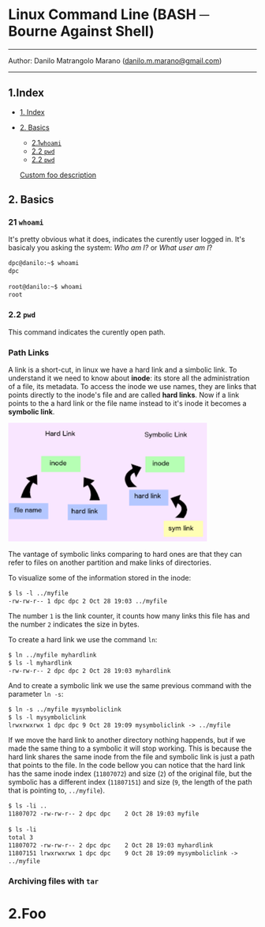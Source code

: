 # __Linux Command Line (BASH ─ Bourne Against Shell)__

---

Author: Danilo Matrangolo Marano (danilo.m.marano@gmail.com)

---

## 1.Index

- [1. Index](#1-index)
- [2. Basics](#2-basics)
  - [2.1`whoami`](#21-whoami)
  - [2.2 `pwd`](###-2.2-`pwd`)
  - [2.2 `pwd`](###Archivingfileswith`tar`)

  [Custom foo description](#2foo)




## 2. Basics

### 21 `whoami`

It's pretty obvious what it does, indicates the curently user logged in. It's basicaly you asking the system: _Who am I?_ or _What user am I_?

```
dpc@danilo:~$ whoami
dpc

root@danilo:~$ whoami
root
```

### 2.2 `pwd`
This command indicates the curently open path.

### Path Links

A link is a short-cut, in linux we have a hard link and a simbolic link. To understand it we need to know about __inode__: its store all the administration of a file, its metadata. To access the inode we use names, they are links that points directly to the inode's file and are called __hard links__. Now if a link points to the a hard link or the file name instead to it's inode it becomes a __symbolic link__.

<img alt="hard and symbolic links diagram" src="imgs/hard_symbolic_link.png" width=80%>

The vantage of symbolic links comparing to hard ones are that they can refer to files on another partition and make links of directories.

To visualize some of the information stored in the inode:

```
$ ls -l ../myfile
-rw-rw-r-- 1 dpc dpc 2 Oct 28 19:03 ../myfile
```

The number `1` is the link counter, it counts how many links this file has and the number `2` indicates the size in bytes.

To create a hard link we use the command `ln`:

```
$ ln ../myfile myhardlink
$ ls -l myhardlink
-rw-rw-r-- 2 dpc dpc 2 Oct 28 19:03 myhardlink
```

And to create a symbolic link we use the same previous command with the parameter `ln -s`:

```
$ ln -s ../myfile mysymboliclink
$ ls -l mysymboliclink
lrwxrwxrwx 1 dpc dpc 9 Oct 28 19:09 mysymboliclink -> ../myfile
```

If we move the hard link to another directory nothing happends, but if we made the same thing to a symbolic it will stop working. This is because the hard link shares the same inode from the file and symbolic link is just a path that points to the file. In the code bellow you can notice that the hard link has the same inode index (`11807072`) and size (`2`) of the original file, but the symbolic has a different index (`11807151`) and size (`9`, the length of the path that is pointing to, `../myfile`).

```
$ ls -li ..
11807072 -rw-rw-r-- 2 dpc dpc    2 Oct 28 19:03 myfile

$ ls -li
total 3
11807072 -rw-rw-r-- 2 dpc dpc    2 Oct 28 19:03 myhardlink
11807151 lrwxrwxrwx 1 dpc dpc    9 Oct 28 19:09 mysymboliclink -> ../myfile
```

### Archiving files with `tar`

# 2.Foo
